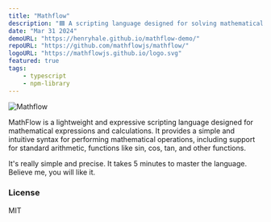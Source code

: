 ```yaml
---
title: "Mathflow"
description: "🟦 A scripting language designed for solving mathematical expressions and calculations."
date: "Mar 31 2024"
demoURL: "https://henryhale.github.io/mathflow-demo/"
repoURL: "https://github.com/mathflowjs/mathflow/"
logoURL: "https://mathflowjs.github.io/logo.svg"
featured: true
tags:
    - typescript
    - npm-library
---
```


![Mathflow](https://mathflowjs.github.io/logo.svg)

MathFlow is a lightweight and expressive scripting language designed for mathematical expressions and calculations.
It provides a simple and intuitive syntax for performing mathematical operations, including support for standard arithmetic, functions like sin, cos, tan, and other functions.

It's really simple and precise. It takes 5 minutes to master the language. Believe me, you will like it.

### License

MIT
